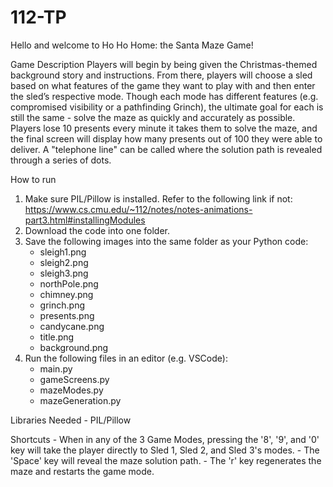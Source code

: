# 112-TP

Hello and welcome to Ho Ho Home: the Santa Maze Game!

Game Description
    Players will begin by being given the Christmas-themed background story and 
    instructions. From there, players will choose a sled based on what features 
    of the game they want to play with and then enter the sled’s respective mode. 
    Though each mode has different features (e.g. compromised visibility or a 
    pathfinding Grinch), the ultimate goal for each is still the same - solve the 
    maze as quickly and accurately as possible. Players lose 10 presents every 
    minute it takes them to solve the maze, and the final screen will display how 
    many presents out of 100 they were able to deliver. A "telephone line" can be 
    called where the solution path is revealed through a series of dots.

How to run
1) Make sure PIL/Pillow is installed. Refer to the following link if not:
    https://www.cs.cmu.edu/~112/notes/notes-animations-part3.html#installingModules
2) Download the code into one folder.
3) Save the following images into the same folder as your Python code:
    - sleigh1.png
    - sleigh2.png
    - sleigh3.png
    - northPole.png
    - chimney.png
    - grinch.png
    - presents.png
    - candycane.png
    - title.png
    - background.png
4) Run the following files in an editor (e.g. VSCode):
    - main.py
    - gameScreens.py
    - mazeModes.py
    - mazeGeneration.py

Libraries Needed
    - PIL/Pillow

Shortcuts
    - When in any of the 3 Game Modes, pressing the '8', '9', and '0' key will take 
      the player directly to Sled 1, Sled 2, and Sled 3's modes.
    - The 'Space' key will reveal the maze solution path.
    - The 'r' key regenerates the maze and restarts the game mode.
